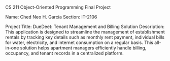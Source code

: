 CS 211 Object-Oriented Programming Final Project

Name: Ched Neo H. Garcia
Section: IT-2106

Project Title: DueDeet: Tenant Management and Billing Solution
Description: 
  This application is designed to streamline the management of establishment rentals by tracking key details 
such as monthly rent payment, individual bills for water, electricity, and internet consumption on a regular basis. 
This all-in-one solution helps apartment managers efficiently handle billing, occupancy, and tenant records in a centralized platform.
